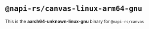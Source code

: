 # `@napi-rs/canvas-linux-arm64-gnu`

This is the **aarch64-unknown-linux-gnu** binary for `@napi-rs/canvas`
